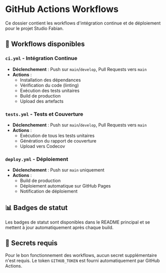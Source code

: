 # GitHub Actions Workflows

Ce dossier contient les workflows d'intégration continue et de déploiement pour le projet Studio Fabian.

## 🔧 Workflows disponibles

### `ci.yml` - Intégration Continue
- **Déclenchement** : Push sur `main`/`develop`, Pull Requests vers `main`
- **Actions** :
  - Installation des dépendances
  - Vérification du code (linting)
  - Exécution des tests unitaires
  - Build de production
  - Upload des artefacts

### `tests.yml` - Tests et Couverture
- **Déclenchement** : Push sur `main`/`develop`, Pull Requests vers `main`
- **Actions** :
  - Exécution de tous les tests unitaires
  - Génération du rapport de couverture
  - Upload vers Codecov

### `deploy.yml` - Déploiement
- **Déclenchement** : Push sur `main` uniquement
- **Actions** :
  - Build de production
  - Déploiement automatique sur GitHub Pages
  - Notification de déploiement

## 📊 Badges de statut

Les badges de statut sont disponibles dans le README principal et se mettent à jour automatiquement après chaque build.

## 🔑 Secrets requis

Pour le bon fonctionnement des workflows, aucun secret supplémentaire n'est requis. Le token `GITHUB_TOKEN` est fourni automatiquement par GitHub Actions.
